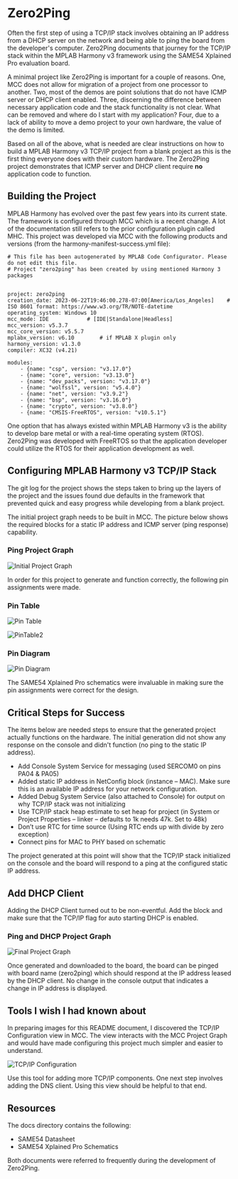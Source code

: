 # Zero2Ping

Often the first step of using a TCP/IP stack involves obtaining an IP address from a DHCP server on the network and being able to ping the board from the developer's computer.  Zero2Ping documents that journey for the TCP/IP stack within the MPLAB Harmony v3 framework using the SAME54 Xplained Pro evaluation board.

A minimal project like Zero2Ping is important for a couple of reasons.  One, MCC does not allow for migration of a project from one processor to another.  Two, most of the demos are point solutions that do not have ICMP server or DHCP client enabled.  Three, discerning the difference between necessary application code and the stack functionality is not clear.  What can be removed and where do I start with my application?  Four, due to a lack of ability to move a demo project to your own hardware, the value of the demo is limited.

Based on all of the above, what is needed are clear instructions on how to build a MPLAB Harmony v3 TCP/IP project from a blank project as this is the first thing everyone does with their custom hardware.  The Zero2Ping project demonstrates that ICMP server and DHCP client require **no** application code to function. 

## Building the Project

MPLAB Harmony has evolved over the past few years into its current state.  The framework is configured through MCC which is a recent change.  A lot of the documentation still refers to the prior configuration plugin called MHC.  This project was developed via MCC with the following products and versions (from the harmony-manifest-success.yml file):

```
# This file has been autogenerated by MPLAB Code Configurator. Please do not edit this file.
# Project "zero2ping" has been created by using mentioned Harmony 3 packages


project: zero2ping
creation_date: 2023-06-22T19:46:00.278-07:00[America/Los_Angeles]    # ISO 8601 format: https://www.w3.org/TR/NOTE-datetime
operating_system: Windows 10
mcc_mode: IDE            # [IDE|Standalone|Headless]
mcc_version: v5.3.7
mcc_core_version: v5.5.7
mplabx_version: v6.10        # if MPLAB X plugin only
harmony_version: v1.3.0
compiler: XC32 (v4.21) 

modules:
    - {name: "csp", version: "v3.17.0"}
    - {name: "core", version: "v3.13.0"}
    - {name: "dev_packs", version: "v3.17.0"}
    - {name: "wolfssl", version: "v5.4.0"}
    - {name: "net", version: "v3.9.2"}
    - {name: "bsp", version: "v3.16.0"}
    - {name: "crypto", version: "v3.8.0"}
    - {name: "CMSIS-FreeRTOS", version: "v10.5.1"}
```

One option that has always existed within MPLAB Harmony v3 is the ability to develop bare metal or with a real-time operating system (RTOS).  Zero2Ping was developed with FreeRTOS so that the application developer could utilize the RTOS for their application development as well.

## Configuring MPLAB Harmony v3 TCP/IP Stack

The git log for the project shows the steps taken to bring up the layers of the project and the issues found due defaults in the framework that prevented quick and easy progress while developing from a blank project.

The initial project graph needs to be built in MCC.  The picture below shows the required blocks for a static IP address and ICMP server (ping response) capability.

### Ping Project Graph

![Initial Project Graph](https://github.com/jharoian-mchp/zero2ping/blob/main/docs/images/PingProjectGraph.png?raw=true)

In order for this project to generate and function correctly, the following pin assignments were made.

### Pin Table

![Pin Table](https://github.com/jharoian-mchp/zero2ping/blob/main/docs/images/PinTable1.png?raw=true)

![PinTable2](/home/c14029/Projects/zero2ping/docs/images/PinTable2.png)

### Pin Diagram

![Pin Diagram](https://github.com/jharoian-mchp/zero2ping/blob/main/docs/images/PinDiagram.png?raw=true)

The SAME54 Xplained Pro schematics were invaluable in making sure the pin assignments were correct for the design.

## Critical Steps for Success

The items below are needed steps to ensure that the generated project actually functions on the hardware.  The initial generation did not show any response on the console and didn't function (no ping to the static IP address).

- Add Console System Service for messaging (used SERCOM0 on pins PA04 & PA05)
- Added static IP address in NetConfig block (instance – MAC).  Make sure this is an available IP address for your network configuration.
- Added Debug System Service (also attached to Console) for output on why TCP/IP stack was not initializing
- Use TCP/IP stack heap estimate to set heap for project (in System or Project Properties – linker – defaults to 1k needs 47k.  Set to 48k)
- Don’t use RTC for time source (Using RTC ends up with divide by zero exception)
- Connect pins for MAC to PHY based on schematic

The project generated at this point will show that the TCP/IP stack initialized on the console and the board will respond to a ping at the configured static IP address. 

## Add DHCP Client

Adding the DHCP Client turned out to be non-eventful.  Add the block and make sure that the TCP/IP flag for auto starting DHCP is enabled.

### Ping and DHCP Project Graph

![Final Project Graph](https://github.com/jharoian-mchp/zero2ping/blob/main/docs/images/FinalProjectGraph.png?raw=true)

Once generated and downloaded to the board, the board can be pinged with board name (zero2ping) which should respond at the IP address leased by the DHCP client.  No change in the console output that indicates a change in IP address is displayed.

## Tools I wish I had known about

In preparing images for this README document, I discovered the TCP/IP Configuration view in MCC.  The view interacts with the MCC Project Graph and would have made configuring this project much simpler and easier to understand.

![TCP/IP Configuration](https://github.com/jharoian-mchp/zero2ping/blob/main/docs/images/TCPIPConfiguration.png?raw=true)

Use this tool for adding more TCP/IP components.  One next step involves adding the DNS client.  Using this view should be helpful to that end.

## Resources

The docs directory contains the following:

- SAME54 Datasheet
- SAME54 Xplained Pro Schematics

Both documents were referred to frequently during the development of Zero2Ping.

